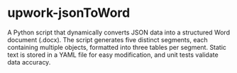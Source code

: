 # upwork-jsonToWord
A Python script that dynamically converts JSON data into a structured Word document (.docx). The script generates five distinct segments, each containing multiple objects, formatted into three tables per segment. Static text is stored in a YAML file for easy modification, and unit tests validate data accuracy.
